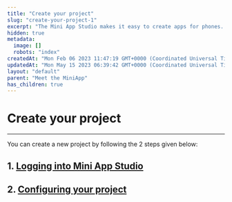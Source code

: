 ```yaml
---
title: "Create your project"
slug: "create-your-project-1"
excerpt: "The Mini App Studio makes it easy to create apps for phones. This section explains how to start a new sample NEARME app project."
hidden: true
metadata: 
  image: []
  robots: "index"
createdAt: "Mon Feb 06 2023 11:47:19 GMT+0000 (Coordinated Universal Time)"
updatedAt: "Mon May 15 2023 06:39:42 GMT+0000 (Coordinated Universal Time)"
layout: "default"
parent: "Meet the MiniApp"
has_children: true
---
```

# Create your project 
*** 
You can create a new project by following the 2 steps given below:

## 1.  [ Logging into Mini App Studio](doc:logging-into-mini-app-studio)

## 2.  [Configuring your project](doc:configure-your-project)
